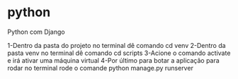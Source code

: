 # python
Python com Django

1-Dentro da pasta do projeto no terminal dê comando cd venv
2-Dentro da pasta venv no terminal dê comando cd scripts
3-Acione o comando activate e irá ativar uma máquina virtual 
4-Por último para botar a aplicação para rodar no terminal rode o comande python manage.py runserver
